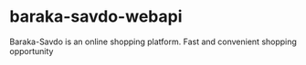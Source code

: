 # baraka-savdo-webapi
Baraka-Savdo is an online shopping platform. Fast and convenient shopping opportunity
    
   
    
     
